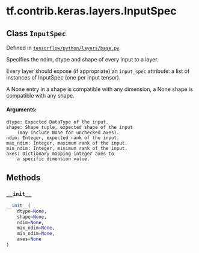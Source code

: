 <div itemscope itemtype="http://developers.google.com/ReferenceObject">
<meta itemprop="name" content="tf.contrib.keras.layers.InputSpec" />
<meta itemprop="property" content="__init__"/>
</div>

# tf.contrib.keras.layers.InputSpec

## Class `InputSpec`





Defined in [`tensorflow/python/layers/base.py`](https://www.tensorflow.org/code/tensorflow/python/layers/base.py).

Specifies the ndim, dtype and shape of every input to a layer.

Every layer should expose (if appropriate) an `input_spec` attribute:
a list of instances of InputSpec (one per input tensor).

A None entry in a shape is compatible with any dimension,
a None shape is compatible with any shape.

#### Arguments:

    dtype: Expected DataType of the input.
    shape: Shape tuple, expected shape of the input
        (may include None for unchecked axes).
    ndim: Integer, expected rank of the input.
    max_ndim: Integer, maximum rank of the input.
    min_ndim: Integer, minimum rank of the input.
    axes: Dictionary mapping integer axes to
        a specific dimension value.

## Methods

<h3 id="__init__"><code>__init__</code></h3>

``` python
__init__(
    dtype=None,
    shape=None,
    ndim=None,
    max_ndim=None,
    min_ndim=None,
    axes=None
)
```





